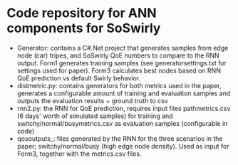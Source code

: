 # Code repository for ANN components for SoSwirly

- Generator\: contains a C#.Net project that generates samples from edge node (car) tripes, and SoSwirly QoE numbers to compare to the RNN output. Form1 generates training samples (see generatorsettings.txt for settings used for paper). Form3 calculates best nodes based on RNN QoE prediction vs default Swirly behavior.
- distmetric.py: contains generators for both metrics used in the paper, generates a configurable amount of training and evaluation samples and outputs the evaluation results + ground truth to csv
- rnn2.py: the RNN for QoE prediction, requires input files pathmetrics.csv (6 days' worth of simulated samples) for training and switchy/normal/busymetrics.csv as evaluation samples (configurable in code)
- qosoutputs_: files generated by the RNN for the three scenarios in the paper; switchy/normal/busy (high edge node density). Used as input for Form3, together with the metrics.csv files.
